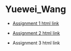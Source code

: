 # Yuewei_Wang

* [Assignment 1 html link](https://github.com/bcb420-2022/Yuewei_Wang/blob/main/A1.html)

* [Assignment 2 html link](https://github.com/bcb420-2022/Yuewei_Wang/blob/main/A2_YueweiWang.html)

* Assignment 3 html link
